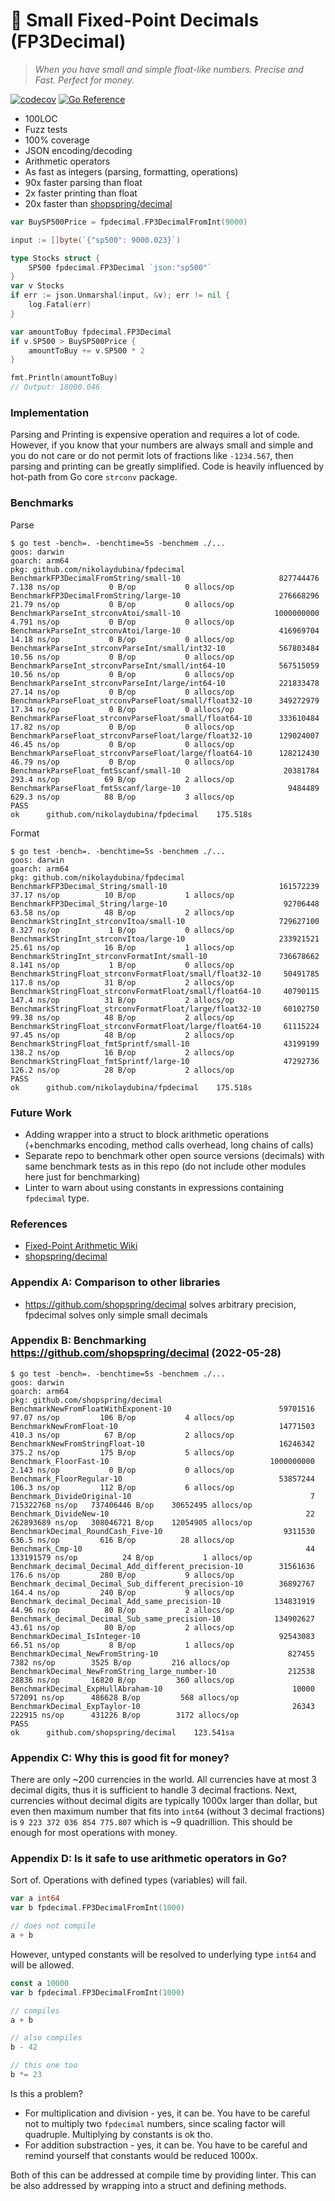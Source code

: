 # 🐣 Small Fixed-Point Decimals (FP3Decimal)

> _When you have small and simple float-like numbers. Precise and Fast. Perfect for money._

[![codecov](https://codecov.io/gh/nikolaydubina/fpdecimal/branch/main/graph/badge.svg?token=0pf0P5qloX)](https://codecov.io/gh/nikolaydubina/fpdecimal)
[![Go Reference](https://pkg.go.dev/badge/github.com/nikolaydubina/fpdecimal.svg)](https://pkg.go.dev/github.com/nikolaydubina/fpdecimal)

* 100LOC
* Fuzz tests
* 100% coverage
* JSON encoding/decoding
* Arithmetic operators
* As fast as integers (parsing, formatting, operations)
* 90x faster parsing than float
* 2x faster printing than float
* 20x faster than [shopspring/decimal](https://github.com/shopspring/decimal)

```go
var BuySP500Price = fpdecimal.FP3DecimalFromInt(9000)

input := []byte(`{"sp500": 9000.023}`)

type Stocks struct {
    SP500 fpdecimal.FP3Decimal `json:"sp500"`
}
var v Stocks
if err := json.Unmarshal(input, &v); err != nil {
    log.Fatal(err)
}

var amountToBuy fpdecimal.FP3Decimal
if v.SP500 > BuySP500Price {
    amountToBuy += v.SP500 * 2
}

fmt.Println(amountToBuy)
// Output: 18000.046
```

### Implementation

Parsing and Printing is expensive operation and requires a lot of code.
However, if you know that your numbers are always small and simple and you do not care or do not permit lots of fractions like `-1234.567`, then parsing and printing can be greatly simplified.
Code is heavily influenced by hot-path from Go core `strconv` package.

### Benchmarks

Parse
```
$ go test -bench=. -benchtime=5s -benchmem ./...
goos: darwin
goarch: arm64
pkg: github.com/nikolaydubina/fpdecimal
BenchmarkFP3DecimalFromString/small-10                      827744476            7.138 ns/op           0 B/op           0 allocs/op
BenchmarkFP3DecimalFromString/large-10                      276668296            21.79 ns/op           0 B/op           0 allocs/op
BenchmarkParseInt_strconvAtoi/small-10                     1000000000            4.791 ns/op           0 B/op           0 allocs/op
BenchmarkParseInt_strconvAtoi/large-10                      416969704            14.18 ns/op           0 B/op           0 allocs/op
BenchmarkParseInt_strconvParseInt/small/int32-10            567803484            10.56 ns/op           0 B/op           0 allocs/op
BenchmarkParseInt_strconvParseInt/small/int64-10            567515059            10.56 ns/op           0 B/op           0 allocs/op
BenchmarkParseInt_strconvParseInt/large/int64-10            221833478            27.14 ns/op           0 B/op           0 allocs/op
BenchmarkParseFloat_strconvParseFloat/small/float32-10      349272979            17.34 ns/op           0 B/op           0 allocs/op
BenchmarkParseFloat_strconvParseFloat/small/float64-10      333610484            17.82 ns/op           0 B/op           0 allocs/op
BenchmarkParseFloat_strconvParseFloat/large/float32-10      129024007            46.45 ns/op           0 B/op           0 allocs/op
BenchmarkParseFloat_strconvParseFloat/large/float64-10      128212430            46.79 ns/op           0 B/op           0 allocs/op
BenchmarkParseFloat_fmtSscanf/small-10                       20381784            293.4 ns/op          69 B/op           2 allocs/op
BenchmarkParseFloat_fmtSscanf/large-10                        9484489            629.3 ns/op          88 B/op           3 allocs/op
PASS
ok      github.com/nikolaydubina/fpdecimal    175.518s
```

Format
```
$ go test -bench=. -benchtime=5s -benchmem ./...
goos: darwin
goarch: arm64
pkg: github.com/nikolaydubina/fpdecimal
BenchmarkFP3Decimal_String/small-10                         161572239            37.17 ns/op          10 B/op           1 allocs/op
BenchmarkFP3Decimal_String/large-10                          92706448            63.58 ns/op          48 B/op           2 allocs/op
BenchmarkStringInt_strconvItoa/small-10                     729627100            8.327 ns/op           1 B/op           0 allocs/op
BenchmarkStringInt_strconvItoa/large-10                     233921521            25.61 ns/op          16 B/op           1 allocs/op
BenchmarkStringInt_strconvFormatInt/small-10                736678662            8.141 ns/op           1 B/op           0 allocs/op
BenchmarkStringFloat_strconvFormatFloat/small/float32-10     50491785            117.8 ns/op          31 B/op           2 allocs/op
BenchmarkStringFloat_strconvFormatFloat/small/float64-10     40790115            147.4 ns/op          31 B/op           2 allocs/op
BenchmarkStringFloat_strconvFormatFloat/large/float32-10     60102750            99.38 ns/op          48 B/op           2 allocs/op
BenchmarkStringFloat_strconvFormatFloat/large/float64-10     61115224            97.45 ns/op          48 B/op           2 allocs/op
BenchmarkStringFloat_fmtSprintf/small-10                     43199199            138.2 ns/op          16 B/op           2 allocs/op
BenchmarkStringFloat_fmtSprintf/large-10                     47292736            126.2 ns/op          28 B/op           2 allocs/op
PASS
ok      github.com/nikolaydubina/fpdecimal    175.518s
```

### Future Work

- Adding wrapper into a struct to block arithmetic operations (+benchmarks encoding, method calls overhead, long chains of calls)
- Separate repo to benchmark other open source versions (decimals) with same benchmark tests as in this repo (do not include other modules here just for benchmarking)
- Linter to warn about using constants in expressions containing `fpdecimal` type.

### References

- [Fixed-Point Arithmetic Wiki](https://en.wikipedia.org/wiki/Fixed-point_arithmetic)
- [shopspring/decimal](https://github.com/shopspring/decimal)

### Appendix A: Comparison to other libraries

- https://github.com/shopspring/decimal solves arbitrary precision, fpdecimal solves only simple small decimals

### Appendix B: Benchmarking https://github.com/shopspring/decimal (2022-05-28)
```
$ go test -bench=. -benchtime=5s -benchmem ./...
goos: darwin
goarch: arm64
pkg: github.com/shopspring/decimal
BenchmarkNewFromFloatWithExponent-10                        59701516         97.07 ns/op         106 B/op           4 allocs/op
BenchmarkNewFromFloat-10                                    14771503         410.3 ns/op          67 B/op           2 allocs/op
BenchmarkNewFromStringFloat-10                              16246342         375.2 ns/op         175 B/op           5 allocs/op
Benchmark_FloorFast-10                                    1000000000         2.143 ns/op           0 B/op           0 allocs/op
Benchmark_FloorRegular-10                                   53857244         106.3 ns/op         112 B/op           6 allocs/op
Benchmark_DivideOriginal-10                                        7     715322768 ns/op   737406446 B/op    30652495 allocs/op
Benchmark_DivideNew-10                                            22     262893689 ns/op   308046721 B/op    12054905 allocs/op
BenchmarkDecimal_RoundCash_Five-10                           9311530         636.5 ns/op         616 B/op          28 allocs/op
Benchmark_Cmp-10                                                  44     133191579 ns/op          24 B/op           1 allocs/op
Benchmark_decimal_Decimal_Add_different_precision-10        31561636         176.6 ns/op         280 B/op           9 allocs/op
Benchmark_decimal_Decimal_Sub_different_precision-10        36892767         164.4 ns/op         240 B/op           9 allocs/op
Benchmark_decimal_Decimal_Add_same_precision-10            134831919         44.96 ns/op          80 B/op           2 allocs/op
Benchmark_decimal_Decimal_Sub_same_precision-10            134902627         43.61 ns/op          80 B/op           2 allocs/op
BenchmarkDecimal_IsInteger-10                               92543083         66.51 ns/op           8 B/op           1 allocs/op
BenchmarkDecimal_NewFromString-10                             827455          7382 ns/op        3525 B/op         216 allocs/op
BenchmarkDecimal_NewFromString_large_number-10                212538         28836 ns/op       16820 B/op         360 allocs/op
BenchmarkDecimal_ExpHullAbraham-10                             10000        572091 ns/op      486628 B/op         568 allocs/op
BenchmarkDecimal_ExpTaylor-10                                  26343        222915 ns/op      431226 B/op        3172 allocs/op
PASS
ok      github.com/shopspring/decimal    123.541sa
```

### Appendix C: Why this is good fit for money?

There are only ~200 currencies in the world.
All currencies have at most 3 decimal digits, thus it is sufficient to handle 3 decimal fractions.
Next, currencies without decimal digits are typically 1000x larger than dollar, but even then maximum number that fits into `int64` (without 3 decimal fractions) is `9 223 372 036 854 775.807` which is ~9 quadrillion. This should be enough for most operations with money.

### Appendix D: Is it safe to use arithmetic operators in Go?

Sort of. Operations with defined types (variables) will fail.
```go
var a int64
var b fpdecimal.FP3DecimalFromInt(1000)

// does not compile
a + b
```

However, untyped constants will be resolved to underlying type `int64` and will be allowed.  
```go
const a 10000
var b fpdecimal.FP3DecimalFromInt(1000)

// compiles
a + b

// also compiles
b - 42

// this one too
b *= 23
```

Is this a problem? 
* For multiplication and division - yes, it can be. You have to be careful not to multiply two `fpdecimal` numbers, since scaling factor will quadruple. Multiplying by constants is ok tho.
* For addition substraction - yes, it can be. You have to be careful and remind yourself that constants would be reduced 1000x.

Both of this can be addressed at compile time by providing linter. This can be also addressed by wrapping into a struct and defining methods.
